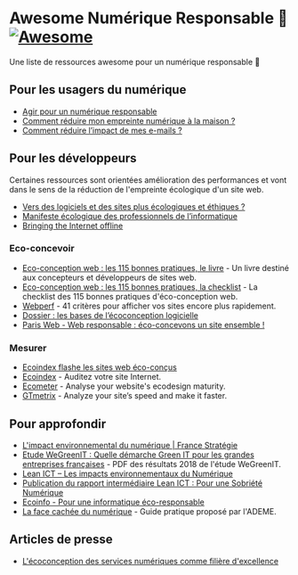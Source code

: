 # Awesome Numérique Responsable 🌱 [![Awesome](https://awesome.re/badge.svg)](https://awesome.re)

Une liste de ressources awesome pour un numérique responsable 🌱

## Pour les usagers du numérique

- [Agir pour un numérique responsable](https://www.wwf.fr/projets/numerique-responsable)
- [Comment réduire mon empreinte numérique à la maison ?](https://www.greenit.fr/2018/09/18/reduire-empreinte-numerique-a-maison/)
- [Comment réduire l’impact de mes e-mails ?](https://www.greenit.fr/2018/09/11/reduire-limpact-de-e-mails/)

## Pour les développeurs

Certaines ressources sont orientées amélioration des performances et vont dans le sens de la réduction de l'empreinte écologique d'un site web.

- [Vers des logiciels et des sites plus écologiques et éthiques ?](https://reset.fing.org/vers-des-logiciels-et-des-sites-plus-ecologiques-et-ethiques.html)
- [Manifeste écologique des professionnels de l’informatique](https://www.climanifeste.net/)
- [Bringing the Internet offline](http://www.opengenus.org)

### Eco-concevoir

- [Eco-conception web : les 115 bonnes pratiques, le livre](https://ecoconceptionweb.com/) - Un livre destiné aux concepteurs et développeurs de sites web.
- [Eco-conception web : les 115 bonnes pratiques, la checklist](https://collectif.greenit.fr/ecoconception-web/) - La checklist des 115 bonnes pratiques d'éco-conception web.
- [Webperf](https://checklists.opquast.com/webperf/) - 41 critères pour afficher vos sites encore plus rapidement.
- [Dossier : les bases de l’écoconception logicielle](https://www.greenit.fr/2014/03/31/dossier-les-bases-de-l-ecoconception-logicielle-eco-conception-logiciel/)
- [Paris Web - Web responsable : éco-concevons un site ensemble !](https://www.paris-web.fr/2017/ateliers/web-responsable-eco-concevons-un-site-ensemble.php)

### Mesurer

- [Ecoindex flashe les sites web éco-conçus](https://www.greenit.fr/2016/11/07/ecoindex-flashe-sites-web-eco-concus/)
- [Ecoindex](http://www.ecoindex.fr/) - Auditez votre site Internet.
- [Ecometer](http://ecometer.org) - Analyse your website's ecodesign maturity.
- [GTmetrix](https://gtmetrix.com/) - Analyze your site’s speed and make it faster.

## Pour approfondir

- [L'impact environnemental du numérique | France Stratégie](https://www.strategie.gouv.fr/chantiers/limpact-environnemental-numerique)
- [Etude WeGreenIT : Quelle démarche Green IT pour les grandes entreprises françaises](https://www.wwf.fr/sites/default/files/doc-2018-10/20181003_etude_wegreenit_d%C3%A9marche_green_it_entreprises_francaises_WWF-min.pdf) - PDF des résultats 2018 de l'étude WeGreenIT.
- [Lean ICT – Les impacts environnementaux du Numérique](https://theshiftproject.org/lean-ict/)
- [Publication du rapport intermédiaire Lean ICT : Pour une Sobriété Numérique](https://theshiftproject.org/article/lean-ict-pour-une-sobriete-numerique-intermediaire/)
- [Ecoinfo - Pour une informatique éco-responsable](https://ecoinfo.cnrs.fr/)
- [La face cachée du numérique](https://www.ademe.fr/face-cachee-numerique) - Guide pratique proposé par l'ADEME.

## Articles de presse

- [L'écoconception des services numériques comme filière d'excellence](https://business.lesechos.fr/directions-numeriques/digital/transformation-digitale/0600977911837-l-ecoconception-des-services-numeriques-comme-filiere-d-excellence-328383.php)
